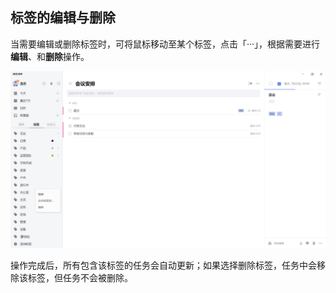 ## 标签的编辑与删除

当需要编辑或删除标签时，可将鼠标移动至某个标签，点击「···」，根据需要进行**编辑**、和**删除**操作。

![images37](../../images/windows/37.png)

操作完成后，所有包含该标签的任务会自动更新；如果选择删除标签，任务中会移除该标签，但任务不会被删除。